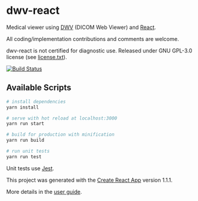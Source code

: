 # dwv-react

Medical viewer using [DWV](https://github.com/ivmartel/dwv) (DICOM Web Viewer) and [React](https://reactjs.org/).

All coding/implementation contributions and comments are welcome.

dwv-react is not certified for diagnostic use. Released under GNU GPL-3.0 license (see [license.txt](license.txt)).

[![Build Status](https://travis-ci.org/ivmartel/dwv-react.svg?branch=master)](https://travis-ci.org/ivmartel/dwv-react)

## Available Scripts

``` bash
# install dependencies
yarn install

# serve with hot reload at localhost:3000
yarn run start

# build for production with minification
yarn run build

# run unit tests
yarn run test
```

Unit tests use [Jest](https://facebook.github.io/jest/).

This project was generated with the [Create React App](https://github.com/facebookincubator/create-react-app) version 1.1.1.

More details in the [user guide](https://github.com/facebook/create-react-app/blob/master/packages/react-scripts/template/README.md).
